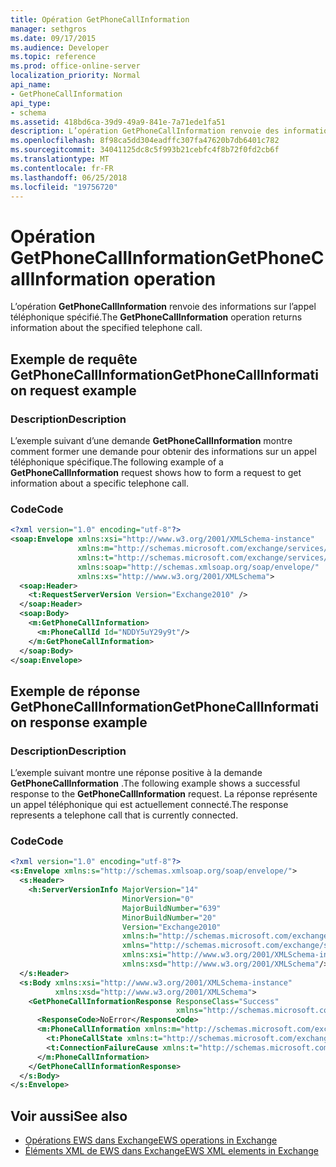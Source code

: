 ```yaml
---
title: Opération GetPhoneCallInformation
manager: sethgros
ms.date: 09/17/2015
ms.audience: Developer
ms.topic: reference
ms.prod: office-online-server
localization_priority: Normal
api_name:
- GetPhoneCallInformation
api_type:
- schema
ms.assetid: 418bd6ca-39d9-49a9-841e-7a71ede1fa51
description: L’opération GetPhoneCallInformation renvoie des informations sur l’appel téléphonique spécifié.
ms.openlocfilehash: 8f98ca5dd304eadffc307fa47620b7db6401c782
ms.sourcegitcommit: 34041125dc8c5f993b21cebfc4f8b72f0fd2cb6f
ms.translationtype: MT
ms.contentlocale: fr-FR
ms.lasthandoff: 06/25/2018
ms.locfileid: "19756720"
---
```

# <a name="getphonecallinformation-operation"></a><span data-ttu-id="243b9-103">Opération GetPhoneCallInformation</span><span class="sxs-lookup"><span data-stu-id="243b9-103">GetPhoneCallInformation operation</span></span>

<span data-ttu-id="243b9-104">L’opération **GetPhoneCallInformation** renvoie des informations sur l’appel téléphonique spécifié.</span><span class="sxs-lookup"><span data-stu-id="243b9-104">The **GetPhoneCallInformation** operation returns information about the specified telephone call.</span></span> 
  
## <a name="getphonecallinformation-request-example"></a><span data-ttu-id="243b9-105">Exemple de requête GetPhoneCallInformation</span><span class="sxs-lookup"><span data-stu-id="243b9-105">GetPhoneCallInformation request example</span></span>

### <a name="description"></a><span data-ttu-id="243b9-106">Description</span><span class="sxs-lookup"><span data-stu-id="243b9-106">Description</span></span>

<span data-ttu-id="243b9-107">L’exemple suivant d’une demande **GetPhoneCallInformation** montre comment former une demande pour obtenir des informations sur un appel téléphonique spécifique.</span><span class="sxs-lookup"><span data-stu-id="243b9-107">The following example of a **GetPhoneCallInformation** request shows how to form a request to get information about a specific telephone call.</span></span> 
  
### <a name="code"></a><span data-ttu-id="243b9-108">Code</span><span class="sxs-lookup"><span data-stu-id="243b9-108">Code</span></span>

```xml
<?xml version="1.0" encoding="utf-8"?>
<soap:Envelope xmlns:xsi="http://www.w3.org/2001/XMLSchema-instance"
               xmlns:m="http://schemas.microsoft.com/exchange/services/2006/messages"
               xmlns:t="http://schemas.microsoft.com/exchange/services/2006/types"
               xmlns:soap="http://schemas.xmlsoap.org/soap/envelope/"
               xmlns:xs="http://www.w3.org/2001/XMLSchema">
  <soap:Header>
    <t:RequestServerVersion Version="Exchange2010" />
  </soap:Header>
  <soap:Body>
    <m:GetPhoneCallInformation>
      <m:PhoneCallId Id="NDDY5uY29y9t"/>
    </m:GetPhoneCallInformation>
  </soap:Body>
</soap:Envelope>
```

## <a name="getphonecallinformation-response-example"></a><span data-ttu-id="243b9-109">Exemple de réponse GetPhoneCallInformation</span><span class="sxs-lookup"><span data-stu-id="243b9-109">GetPhoneCallInformation response example</span></span>

### <a name="description"></a><span data-ttu-id="243b9-110">Description</span><span class="sxs-lookup"><span data-stu-id="243b9-110">Description</span></span>

<span data-ttu-id="243b9-111">L’exemple suivant montre une réponse positive à la demande **GetPhoneCallInformation** .</span><span class="sxs-lookup"><span data-stu-id="243b9-111">The following example shows a successful response to the **GetPhoneCallInformation** request.</span></span> <span data-ttu-id="243b9-112">La réponse représente un appel téléphonique qui est actuellement connecté.</span><span class="sxs-lookup"><span data-stu-id="243b9-112">The response represents a telephone call that is currently connected.</span></span> 
  
### <a name="code"></a><span data-ttu-id="243b9-113">Code</span><span class="sxs-lookup"><span data-stu-id="243b9-113">Code</span></span>

```xml
<?xml version="1.0" encoding="utf-8"?>
<s:Envelope xmlns:s="http://schemas.xmlsoap.org/soap/envelope/">
  <s:Header>
    <h:ServerVersionInfo MajorVersion="14" 
                         MinorVersion="0" 
                         MajorBuildNumber="639" 
                         MinorBuildNumber="20" 
                         Version="Exchange2010" 
                         xmlns:h="http://schemas.microsoft.com/exchange/services/2006/types" 
                         xmlns="http://schemas.microsoft.com/exchange/services/2006/types" 
                         xmlns:xsi="http://www.w3.org/2001/XMLSchema-instance" 
                         xmlns:xsd="http://www.w3.org/2001/XMLSchema"/>
  </s:Header>
  <s:Body xmlns:xsi="http://www.w3.org/2001/XMLSchema-instance" 
          xmlns:xsd="http://www.w3.org/2001/XMLSchema">
    <GetPhoneCallInformationResponse ResponseClass="Success" 
                                     xmlns="http://schemas.microsoft.com/exchange/services/2006/messages">
      <ResponseCode>NoError</ResponseCode>
      <m:PhoneCallInformation xmlns:m="http://schemas.microsoft.com/exchange/services/2006/messages">
        <t:PhoneCallState xmlns:t="http://schemas.microsoft.com/exchange/services/2006/types">Connected</t:PhoneCallState>
        <t:ConnectionFailureCause xmlns:t="http://schemas.microsoft.com/exchange/services/2006/types">None</t:ConnectionFailureCause>
      </m:PhoneCallInformation>
    </GetPhoneCallInformationResponse>
  </s:Body>
</s:Envelope>
```

## <a name="see-also"></a><span data-ttu-id="243b9-114">Voir aussi</span><span class="sxs-lookup"><span data-stu-id="243b9-114">See also</span></span>

- [<span data-ttu-id="243b9-115">Opérations EWS dans Exchange</span><span class="sxs-lookup"><span data-stu-id="243b9-115">EWS operations in Exchange</span></span>](ews-operations-in-exchange.md)
- [<span data-ttu-id="243b9-116">Éléments XML de EWS dans Exchange</span><span class="sxs-lookup"><span data-stu-id="243b9-116">EWS XML elements in Exchange</span></span>](ews-xml-elements-in-exchange.md)

